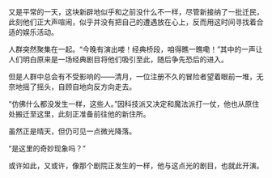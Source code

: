 又是平常的一天，这块新辟地似乎和之前没什么不一样，尽管新接纳了一批迁民，此刻他们正大声喧闹，似乎并没有把自己的遭遇放在心上，反而用这时间寻找着合适的娱乐活动。

人群突然聚集在一起。“今晚有演出喽！经典桥段，咱得瞧一瞧嘞！”其中的一声让人们明白原来是一场经典剧目将他们吸引至此，随后争先恐后的进入。

但是人群中总会有不受影响的——清月，一位注册不久的冒险者望着眼前一堆，无奈地摇了摇头，自顾自地向反方向走去。

“仿佛什么都没发生一样，这些人。”因科技派又决定和魔法派打一仗，他也从原住处搬迁至这里，此刻正准备前往他的新住所。

虽然正是晴天，但仍可见一点微光降落。

“是这里的奇妙现象吗？”

或许如此，又或许，像那个剧院正发生的一样，他与这点光的剧目，也就此开演。

